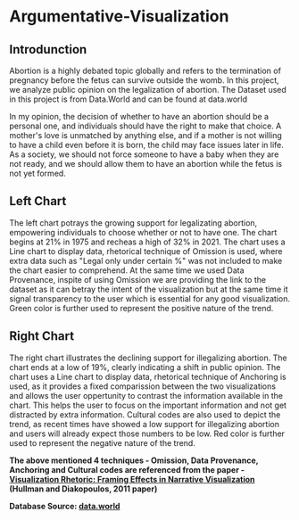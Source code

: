 # Argumentative-Visualization

## Introdunction

Abortion is a highly debated topic globally and refers to the termination of pregnancy before the fetus can survive outside the womb. In this project, we analyze public opinion on the legalization of abortion. The Dataset used in this project is from Data.World and can be found at data.world

In my opinion, the decision of whether to have an abortion should be a personal one, and individuals should have the right to make that choice. A mother's love is unmatched by anything else, and if a mother is not willing to have a child even before it is born, the child may face issues later in life. As a society, we should not force someone to have a baby when they are not ready, and we should allow them to have an abortion while the fetus is not yet formed.


## Left Chart

The left chart potrays the growing support for legalizating abortion, empowering individuals to choose whether or not to have one. The chart begins at 21% in 1975 and recheas a high of 32% in 2021. The chart uses a Line chart to display data, rhetorical technique of Omission is used, where extra data such as "Legal only under certain %" was not included to make the chart easier to comprehend. At the same time we used Data Provenance, inspite of using Omission we are providing the link to the dataset as it can betray the intent of the visualization but at the same time it signal transparency to the user which is essential for any good visualization. Green color is further used to represent the positive nature of the trend.


## Right Chart

The right chart illustrates the declining support for illegalizing abortion. The chart ends at a low of 19%, clearly indicating a shift in public opinion. The chart uses a Line chart to display data, rhetorical technique of Anchoring is used, as it provides a fixed comparission between the two visualizations and allows the user oppertunity to contrast the information available in the chart. This helps the user to focus on the important information and not get distracted by extra information. Cultural codes are also used to depict the trend, as recent times have showed a low support for illegalizing abortion and users will already expect those numbers to be low. Red color is further used to represent the negative nature of the trend.


**The above mentioned 4 techniques - Omission, Data Provenance, Anchoring and Cultural codes are referenced from the paper -
[Visualization Rhetoric: Framing Effects in Narrative Visualization](http://www-personal.umich.edu/~jhullman/vis_rhetoric.pdf) (Hullman and Diakopoulos, 2011 paper)**


**Database Source: [data.world](https://data.world/makeovermonday/2021w36/workspace/file?filename=Abortion+Support.xlsx)**